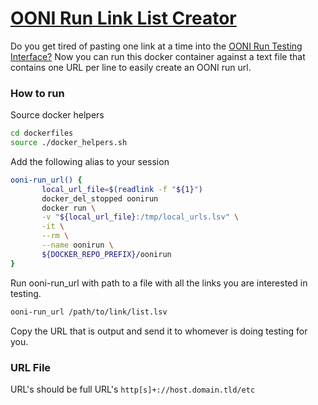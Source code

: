 
# [OONI Run Link List Creator](https://github.com/ooni/run)

Do you get tired of pasting one link at a time into the [OONI Run Testing Interface?](https://run.ooni.io/) Now you can run this docker container against a text file that contains one URL per line to easily create an OONI run url.

### How to run

Source docker helpers

```sh
cd dockerfiles
source ./docker_helpers.sh
```

Add the following alias to your session

```sh
ooni-run_url() {
       local_url_file=$(readlink -f "${1}")
       docker_del_stopped oonirun
       docker run \
       -v "${local_url_file}:/tmp/local_urls.lsv" \
       -it \
       --rm \
       --name oonirun \
       ${DOCKER_REPO_PREFIX}/oonirun
}
```

Run ooni-run_url with path to a file with all the links you are interested in testing.

```sh
ooni-run_url /path/to/link/list.lsv
```

Copy the URL that is output and send it to whomever is doing testing for you.


### URL File

URL's should be full URL's `http[s]+://host.domain.tld/etc`
